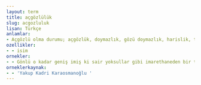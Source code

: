 ```yaml
---
layout: term
title: açgözlülük
slug: acgozluluk
lisan: Türkçe
anlamlar:
- Açgözlü olma durumu; açgözlük, doymazlık, gözü doymazlık, harislik, tamahkârlık, tamah
ozellikler:
- - isim
ornekler:
- - Gönlü o kadar geniş imiş ki sair yoksullar gibi imarethaneden bir tas çorba içmeyi dahi açgözlülük sayarmış.
orneklerkaynak:
- - 'Yakup Kadri Karaosmanoğlu '
---
```

